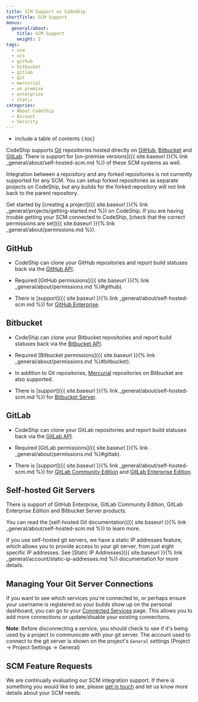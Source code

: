 ```yaml
---
title: SCM Support on CodeShip
shortTitle: SCM Support
menus:
  general/about:
    title: SCM Support
    weight: 2
tags:
  - scm
  - vcs
  - github
  - bitbucket
  - gitlab
  - git
  - mercurial
  - on premise
  - enterprise
  - static
categories:
  - About CodeShip  
  - Account
  - Security
---
```


* include a table of contents
{:toc}

CodeShip supports [Git](https://git-scm.com) repositories hosted directly on [GitHub](https://github.com), [Bitbucket](https://bitbucket.org) and [GitLab](https://about.gitlab.com). There is support for [on-premise versions]({{ site.baseurl }}{% link _general/about/self-hosted-scm.md %}) of these SCM systems as well.

Integration between a repository and any forked repositories is not currently supported for any SCM. You can setup forked repositories as separate projects on CodeShip, but any builds for the forked repository will not link back to the parent repository.

Get started by [creating a project]({{ site.baseurl }}{% link _general/projects/getting-started.md %}) on CodeShip. If you are having trouble getting your SCM connected to CodeShip, [check that the correct permissions are set]({{ site.baseurl }}{% link _general/about/permissions.md %}).

## GitHub

* CodeShip can clone your GitHub repositories and report build statuses back via the [GitHub API](https://developer.github.com/v3/repos/statuses).

* Required [GitHub permissions]({{ site.baseurl }}{% link _general/about/permissions.md %}#github).

* There is [support]({{ site.baseurl }}{% link _general/about/self-hosted-scm.md %}) for [GitHub Enterprise](https://enterprise.github.com/home).

## Bitbucket

* CodeShip can clone your Bitbucket repositories and report build statuses back via the [Bitbucket API](https://confluence.atlassian.com/bitbucket/buildstatus-resource-779295267.html).

* Required [Bitbucket permissions]({{ site.baseurl }}{% link _general/about/permissions.md %}#bitbucket).

* In addition to Git repositories, [Mercurial](https://www.mercurial-scm.org) repositories on Bitbucket are also supported.

* There is [support]({{ site.baseurl }}{% link _general/about/self-hosted-scm.md %}) for [Bitbucket Server](https://www.atlassian.com/software/bitbucket/server).

## GitLab

* CodeShip can clone your GitLab repositories and report build statuses back via the [GitLab API](https://docs.gitlab.com/ce/api/commits.html#commit-status).

* Required [GitLab permissions]({{ site.baseurl }}{% link _general/about/permissions.md %}#gitlab).

* There is [support]({{ site.baseurl }}{% link _general/about/self-hosted-scm.md %}) for [GitLab Community Edition](https://gitlab.com/gitlab-org/gitlab-ce) and [GitLab Enterprise Edition](https://about.gitlab.com/gitlab-ee).

## Self-hosted Git Servers

There is support of GitHub Enterprise, GitLab Community Edition, GitLab Enterprise Edition and Bitbucket Server products.

You can read the [self-hosted Git documentation]({{ site.baseurl }}{% link _general/about/self-hosted-scm.md %}) to learn more.

If you use self-hosted git servers, we have a static IP addresses feature, which allows you to provide access to your git server, from just eight specific IP addresses. See [Static IP Addresses]({{ site.baseurl }}{% link _general/account/static-ip-addresses.md %}) documentation for more details.

## Managing Your Git Server Connections

If you want to see which services you're connected to, or perhaps ensure your username is registered so your builds show up on the personal dashboard, you can go to your [Connected Services](https://app.codeship.com/authentications) page. This allows you to add more connections or update/disable your existing connections.

**Note**: Before disconnecting a service, you should check to see if it's being used by a project to communicate with your git server. The account used to connect to the git server is shown on the project's `General` settings (Project -> Project Settings -> General)

## SCM Feature Requests

We are continually evaluating our SCM integration support. If there is something you would like to see, please [get in touch](https://helpdesk.codeship.com/hc/en-us/requests/new) and let us know more details about your SCM needs.

